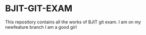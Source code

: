 # BJIT-GIT-EXAM
This repository contains all the works of BJIT git exam.
I am on my newfeature branch
I am a good girl
